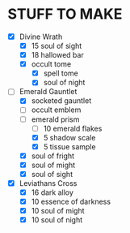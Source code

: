 # STUFF TO MAKE
- [x] Divine Wrath
	- [x] 15 soul of sight
	- [x] 18 hallowed bar
	- [x] occult tome
		- [x] spell tome
		- [x] soul of night
- [ ] Emerald Gauntlet
	- [x] socketed gauntlet
	- [ ] occult emblem
	- [ ] emerald prism
		- [ ] 10 emerald flakes
		- [x] 5 shadow scale
		- [x] 5 tissue sample
	- [x] soul of fright
	- [x] soul of might
	- [x] soul of sight
- [x] Leviathans Cross
	- [x] 16 dark alloy
	- [x] 10 essence of darkness
	- [x] 10 soul of might
	- [x] 10 soul of night